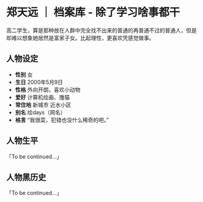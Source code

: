 # 郑天远 ｜ 档案库 - 除了学习啥事都干
高二学生，算是那种放在人群中完全找不出来的普通的再普通不过的普通人，但是却难以想象她居然是富家子女。比起理性，更喜欢凭感觉做事。

## 人物设定
- **性别** 女
- **生日** 2000年5月9日
- **性格** 外向开朗，喜欢小动物
- **爱好** 计算机绘画、撸猫
- **常住地** 新城市 近水小区
- **别名** 绘days（网名）
- **格言** “我很菜，犯错也没什么稀奇的吧。”

## 人物生平
「To be continued…」

## 人物黑历史
「To be continued…」
